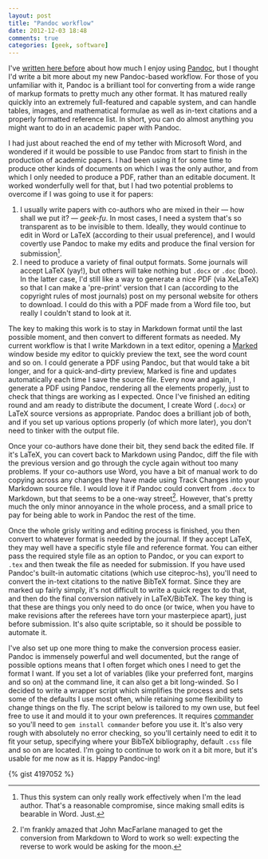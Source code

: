 ```yaml
---
layout: post
title: "Pandoc workflow"
date: 2012-12-03 18:48
comments: true
categories: [geek, software]
---
```


I've [written here before][1] about how much I enjoy using [Pandoc][2], but I thought I'd write a bit more about my new Pandoc-based workflow. For those of you unfamiliar with it, Pandoc is a brilliant tool for converting from a wide range of markup formats to pretty much any other format. It has matured really quickly into an extremely full-featured and capable system, and can handle tables, images, and mathematical formulae as well as in-text citations and a properly formatted reference list. In short, you can do almost anything you might want to do in an academic paper with Pandoc.

I had just about reached the end of my tether with Microsoft Word, and wondered if it would be possible to use Pandoc from start to finish in the production of academic papers. I had been using it for some time to produce other kinds of documents on which I was the only author, and from which I only needed to produce a PDF, rather than an editable document. It worked wonderfully well for that, but I had two potential problems to overcome if I was going to use it for papers:

1. I usually write papers with co-authors who are mixed in their &mdash; how shall we put it? &mdash; _geek-fu_. In most cases, I need a system that's so transparent as to be invisible to them. Ideally, they would continue to edit in Word or LaTeX (according to their usual preference), and I would covertly use Pandoc to make my edits and produce the final version for submission[^1].
1. I need to produce a variety of final output formats. Some journals will accept LaTeX (yay!), but others will take nothing but `.docx` or `.doc` (boo). In the latter case, I'd still like a way to generate a nice PDF (via XeLaTeX) so that I can make a 'pre-print' version that I can (according to the copyright rules of most journals) post on my personal website for others to download. I could do this with a PDF made from a Word file too, but really I couldn't stand to look at it.

The key to making this work is to stay in Markdown format until the last possible moment, and then convert to different formats as needed. My current workflow is that I write Markdown in a text editor, opening a [Marked][3] window beside my editor to quickly preview the text, see the word count and so on. I could generate a PDF using Pandoc, but that would take a bit longer, and for a quick-and-dirty preview, Marked is fine and updates automatically each time I save the source file. Every now and again, I generate a PDF using Pandoc, rendering all the elements properly, just to check that things are working as I expected. Once I've finished an editing round and am ready to distribute the document, I create Word (`.docx`) or LaTeX source versions as appropriate. Pandoc does a brilliant job of both, and if you set up various options properly (of which more later), you don't need to tinker with the output file.

Once your co-authors have done their bit, they send back the edited file. If it's LaTeX, you can covert back to Markdown using Pandoc, diff the file with the previous version and go through the cycle again without too many problems. If your co-authors use Word, you have a bit of manual work to do copying across any changes they have made using Track Changes into your Markdown source file. I would love it if Pandoc could convert from `.docx` to Markdown, but that seems to be a one-way street[^2]. However, that's pretty much the only minor annoyance in the whole process, and a small price to pay for being able to work in Pandoc the rest of the time.

Once the whole grisly writing and editing process is finished, you then convert to whatever format is needed by the journal. If they accept LaTeX, they may well have a specific style file and reference format. You can either pass the required style file as an option to Pandoc, or you can export to `.tex` and then tweak the file as needed for submission. If you have used Pandoc's built-in automatic citations (which use citeproc-hs), you'll need to convert the in-text citations to the native BibTeX format. Since they are marked up fairly simply, it's not difficult to write a quick regex to do that, and then do the final conversion natively in LaTeX/BibTeX. The key thing is that these are things you only need to do once (or twice, when you have to make revisions after the referees have torn your masterpiece apart), just before submission. It's also quite scriptable, so it should be possible to automate it.

I've also set up one more thing to make the conversion process easier. Pandoc is immensely powerful and well documented, but the range of possible options means that I often forget which ones I need to get the format I want. If you set a lot of variables (like your preferred font, margins and so on) at the command line, it can also get a bit long-winded. So I decided to write a wrapper script which simplifies the process and sets some of the defaults I use most often, while retaining some flexibility to change things on the fly. The script below is tailored to my own use, but feel free to use it and mould it to your own preferences. It requires [commander][4] so you'll need to `gem install commander` before you use it. It's also very rough with absolutely no error checking, so you'll certainly need to edit it to fit your setup, specifying where your BibTeX bibliography, default `.css` file and so on are located. I'm going to continue to work on it a bit more, but it's usable for me now as it is. Happy Pandoc-ing!

{% gist 4197052 %}

[^1]: Thus this system can only really work effectively when I'm the lead author. That's a reasonable compromise, since making small edits is bearable in Word. Just.

[^2]: I'm frankly amazed that John MacFarlane managed to get the conversion from Markdown to Word to work so well: expecting the reverse to work would be asking for the moon.  


[1]: http://rousette.org.uk/blog/archives/the-agony-of-word/
[2]: http://johnmacfarlane.net/pandoc/
[3]: http://markedapp.com
[4]: https://github.com/visionmedia/commander
